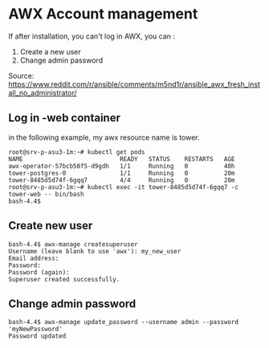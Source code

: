 # AWX Account management
If after installation, you can't log in AWX, you can :
1. Create a new user
2. Change admin password

Source: https://www.reddit.com/r/ansible/comments/m5nd1r/ansible_awx_fresh_install_no_administrator/
## Log in <resource name>-web container
in the following example, my awx resource name is tower.
```
root@srv-p-asu3-1m:~# kubectl get pods
NAME                           READY   STATUS    RESTARTS   AGE
awx-operator-57bcb58f5-d9gdh   1/1     Running   0          40h
tower-postgres-0               1/1     Running   0          20m
tower-8485d5d74f-6gqq7         4/4     Running   0          20m
root@srv-p-asu3-1m:~# kubectl exec -it tower-8485d5d74f-6gqq7 -c tower-web -- bin/bash
bash-4.4$
```

## Create new user
```
bash-4.4$ awx-manage createsuperuser
Username (leave blank to use 'awx'): my_new_user
Email address:
Password:
Password (again):
Superuser created successfully.
```
## Change admin password
  
```
bash-4.4$ awx-manage update_password --username admin --password 'myNewPassword'
Password updated
```
